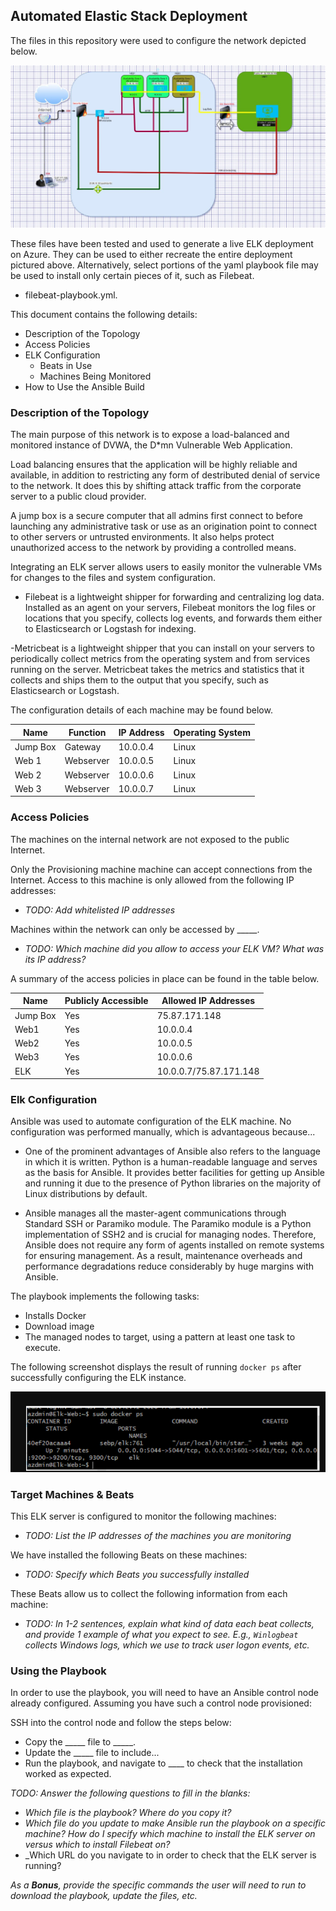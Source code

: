 ## Automated Elastic Stack Deployment

The files in this repository were used to configure the network depicted below.

![Elk-stack-Simulation](/images/VNET.JPG)

These files have been tested and used to generate a live ELK deployment on Azure. They can be used to either recreate the entire deployment pictured above. Alternatively, select portions of the yaml playbook file may be used to install only certain pieces of it, such as Filebeat.

  - filebeat-playbook.yml.

This document contains the following details:
- Description of the Topology
- Access Policies
- ELK Configuration
  - Beats in Use
  - Machines Being Monitored
- How to Use the Ansible Build


### Description of the Topology

The main purpose of this network is to expose a load-balanced and monitored instance of DVWA, the D*mn Vulnerable Web Application.

Load balancing ensures that the application will be highly reliable and available, in addition to restricting any form of  destributed denial of service to the network.
It does this by shifting attack traffic from the corporate server to a public cloud provider. 

A jump box is a secure computer that all admins first connect to before launching any administrative task or use as an origination point to connect to other servers or untrusted environments. It also helps protect unauthorized access to the network by providing a controlled means.

Integrating an ELK server allows users to easily monitor the vulnerable VMs for changes to the files and system configuration.

- Filebeat is a lightweight shipper for forwarding and centralizing log data. Installed as an agent on your servers, Filebeat monitors the log files or locations that you specify, collects log events, and forwards them either to Elasticsearch or Logstash for indexing.

-Metricbeat is a lightweight shipper that you can install on your servers to periodically collect metrics from the operating system and from services running on the server. Metricbeat takes the metrics and statistics that it collects and ships them to the output that you specify, such as Elasticsearch or Logstash.

The configuration details of each machine may be found below.

| Name     | Function | IP Address | Operating System |
|----------|----------|------------|------------------|
| Jump Box | Gateway  | 10.0.0.4   | Linux            |
| Web 1    | Webserver| 10.0.0.5   | Linux            |
| Web 2    | Webserver| 10.0.0.6   | Linux            |
| Web 3    | Webserver| 10.0.0.7   | Linux            |

### Access Policies

The machines on the internal network are not exposed to the public Internet. 

Only the Provisioning machine machine can accept connections from the Internet. Access to this machine is only allowed from the following IP addresses:
- _TODO: Add whitelisted IP addresses_

Machines within the network can only be accessed by _____.
- _TODO: Which machine did you allow to access your ELK VM? What was its IP address?_

A summary of the access policies in place can be found in the table below.

| Name     | Publicly Accessible | Allowed IP Addresses |
|----------|---------------------|----------------------|
| Jump Box | Yes                 | 75.87.171.148        |
|  Web1    | Yes                 |  10.0.0.4            |
|  Web2    | Yes                 |  10.0.0.5            |
|  Web3    | Yes                 |  10.0.0.6            |
|  ELK     | Yes                 |10.0.0.7/75.87.171.148|

### Elk Configuration

Ansible was used to automate configuration of the ELK machine. No configuration was performed manually, which is advantageous because...

- One of the prominent advantages of Ansible also refers to the language in which it is written. Python is a human-readable language and serves as the basis for Ansible. It provides better facilities for getting up Ansible and running it due to the presence of Python libraries on the majority of Linux distributions by default.

- Ansible manages all the master-agent communications through Standard SSH or Paramiko module. The Paramiko module is a Python implementation of SSH2 and is crucial for managing nodes. Therefore, Ansible does not require any form of agents installed on remote systems for ensuring management. As a result, maintenance overheads and performance degradations reduce considerably by huge margins with Ansible.


The playbook implements the following tasks:
- Installs Docker
- Download image
- The managed nodes to target, using a pattern at least one task to execute.

The following screenshot displays the result of running `docker ps` after successfully configuring the ELK instance.

![Elk-stack-Simulation](/images/docker-ps-command.png2.PNG)

### Target Machines & Beats
This ELK server is configured to monitor the following machines:
- _TODO: List the IP addresses of the machines you are monitoring_

We have installed the following Beats on these machines:
- _TODO: Specify which Beats you successfully installed_

These Beats allow us to collect the following information from each machine:
- _TODO: In 1-2 sentences, explain what kind of data each beat collects, and provide 1 example of what you expect to see. E.g., `Winlogbeat` collects Windows logs, which we use to track user logon events, etc._

### Using the Playbook
In order to use the playbook, you will need to have an Ansible control node already configured. Assuming you have such a control node provisioned: 

SSH into the control node and follow the steps below:
- Copy the _____ file to _____.
- Update the _____ file to include...
- Run the playbook, and navigate to ____ to check that the installation worked as expected.

_TODO: Answer the following questions to fill in the blanks:_
- _Which file is the playbook? Where do you copy it?_
- _Which file do you update to make Ansible run the playbook on a specific machine? How do I specify which machine to install the ELK server on versus which to install Filebeat on?_
- _Which URL do you navigate to in order to check that the ELK server is running?

_As a **Bonus**, provide the specific commands the user will need to run to download the playbook, update the files, etc._
